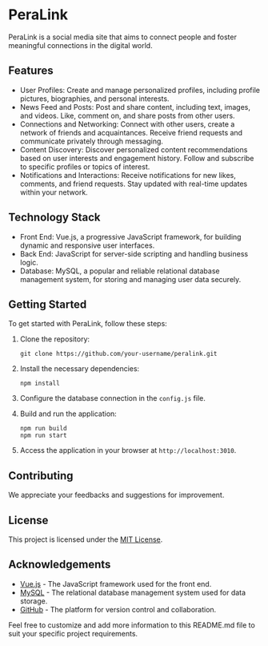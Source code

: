 # PeraLink

PeraLink is a social media site that aims to connect people and foster meaningful connections in the digital world.

## Features

- User Profiles: Create and manage personalized profiles, including profile pictures, biographies, and personal interests.
- News Feed and Posts: Post and share content, including text, images, and videos. Like, comment on, and share posts from other users.
- Connections and Networking: Connect with other users, create a network of friends and acquaintances. Receive friend requests and communicate privately through messaging.
- Content Discovery: Discover personalized content recommendations based on user interests and engagement history. Follow and subscribe to specific profiles or topics of interest.
- Notifications and Interactions: Receive notifications for new likes, comments, and friend requests. Stay updated with real-time updates within your network.

## Technology Stack

- Front End: Vue.js, a progressive JavaScript framework, for building dynamic and responsive user interfaces.
- Back End: JavaScript for server-side scripting and handling business logic.
- Database: MySQL, a popular and reliable relational database management system, for storing and managing user data securely.

## Getting Started

To get started with PeraLink, follow these steps:

1. Clone the repository:
   ```
   git clone https://github.com/your-username/peralink.git
   ```

2. Install the necessary dependencies:
   ```
   npm install
   ```

3. Configure the database connection in the `config.js` file.

4. Build and run the application:
   ```
   npm run build
   npm run start
   ```

5. Access the application in your browser at `http://localhost:3010`.

## Contributing

We appreciate your feedbacks and suggestions for improvement.

## License

This project is licensed under the [MIT License](LICENSE).

## Acknowledgements

- [Vue.js](https://vuejs.org/) - The JavaScript framework used for the front end.
- [MySQL](https://www.mysql.com/) - The relational database management system used for data storage.
- [GitHub](https://github.com/) - The platform for version control and collaboration.

Feel free to customize and add more information to this README.md file to suit your specific project requirements.
